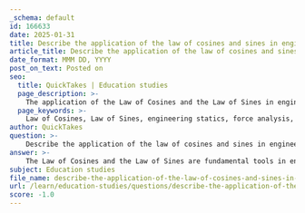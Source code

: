 ```yaml
---
_schema: default
id: 166633
date: 2025-01-31
title: Describe the application of the law of cosines and sines in engineering statics.
article_title: Describe the application of the law of cosines and sines in engineering statics.
date_format: MMM DD, YYYY
post_on_text: Posted on
seo:
  title: QuickTakes | Education studies
  page_description: >-
    The application of the Law of Cosines and the Law of Sines in engineering statics is crucial for force analysis, truss analysis, and ensuring equilibrium in structural design, particularly in scenarios involving non-right triangles.
  page_keywords: >-
    Law of Cosines, Law of Sines, engineering statics, force analysis, truss analysis, structural design, equilibrium, resultant forces, mechanical applications, non-right triangles
author: QuickTakes
question: >-
    Describe the application of the law of cosines and sines in engineering statics.
answer: >-
    The Law of Cosines and the Law of Sines are fundamental tools in engineering statics, particularly when dealing with non-right triangles that arise in various structural and mechanical applications. Here’s how each law is applied in engineering statics:\n\n### Law of Cosines\nThe Law of Cosines is used to relate the lengths of the sides of a triangle to the cosine of one of its angles. It is particularly useful in scenarios where you need to find an unknown side of a triangle when you know the lengths of the other two sides and the included angle. The formula is given by:\n\n$$\nc^2 = a^2 + b^2 - 2ab \cdot \cos(C)\n$$\n\nWhere:\n- $ c $ is the length of the side opposite angle $ C $,\n- $ a $ and $ b $ are the lengths of the other two sides.\n\nIn engineering statics, this law can be applied to determine the resultant force when multiple forces are acting at angles to each other. For example, if two forces are acting on a point at an angle, the Law of Cosines can help calculate the magnitude of the resultant force, which is crucial for ensuring that structures can withstand applied loads without failure.\n\n### Law of Sines\nThe Law of Sines relates the ratios of the lengths of the sides of a triangle to the sines of its angles. It is expressed as:\n\n$$\n\frac{a}{\sin(A)} = \frac{b}{\sin(B)} = \frac{c}{\sin(C)}\n$$\n\nWhere:\n- $ a, b, c $ are the lengths of the sides opposite angles $ A, B, C $ respectively.\n\nThis law is particularly useful in statics for solving for unknown angles or sides in a triangle formed by forces. For instance, if you know two sides and an angle not included between them, the Law of Sines can be used to find the other angles and sides, which is essential for analyzing the equilibrium of forces in a structure.\n\n### Applications in Engineering Statics\n1. **Force Analysis**: When analyzing structures, engineers often encounter situations where forces are not aligned along the axes. The Law of Cosines and Sines allow for the resolution of these forces into components, facilitating the calculation of resultant forces and moments.\n\n2. **Truss Analysis**: In truss structures, the members form various angles. The laws help in determining the forces in the members by relating the angles and lengths of the truss elements.\n\n3. **Equilibrium Conditions**: For a body to be in equilibrium, the sum of forces and moments must be zero. The Law of Cosines and Sines assist in setting up the equations necessary to solve for unknown forces and angles, ensuring that the conditions for equilibrium are satisfied.\n\n4. **Structural Design**: When designing beams, bridges, and other structures, understanding the forces acting at various angles is crucial. These laws provide the mathematical foundation for ensuring that designs can safely support expected loads.\n\nIn summary, the Law of Cosines and the Law of Sines are indispensable in engineering statics for analyzing forces, ensuring equilibrium, and designing stable structures. Their application allows engineers to solve complex problems involving non-right triangles, which are common in real-world engineering scenarios.
subject: Education studies
file_name: describe-the-application-of-the-law-of-cosines-and-sines-in-engineering-statics.md
url: /learn/education-studies/questions/describe-the-application-of-the-law-of-cosines-and-sines-in-engineering-statics
score: -1.0
---
```


&nbsp;
